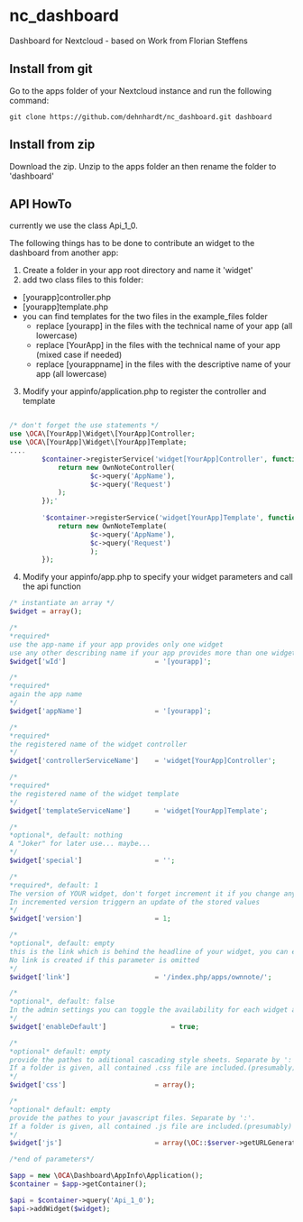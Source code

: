 # nc_dashboard
Dashboard for Nextcloud - based on Work from Florian Steffens


## Install from git

Go to the apps folder of your Nextcloud instance and run the following command:

    git clone https://github.com/dehnhardt/nc_dashboard.git dashboard

## Install from zip
Download the zip. Unzip to the apps folder an then rename the folder to 'dashboard'

## API HowTo

currently we use the class Api_1_0.

The following things has to be done to contribute an widget to the dashboard from another app:

1. Create a folder in your app root directory and name it 'widget'
2. add two class files to this folder:
  * [yourapp]controller.php
  * [yourapp]template.php
  * you can find templates for the two files in the example_files folder
    - replace [yourapp] in the files with the technical name of your app (all lowercase)
    - replace [YourApp] in the files with the technical name of your app (mixed case if needed)
    - replace [yourappname] in the files with the descriptive name of your app (all lowercase)

3. Modify your appinfo/application.php to register the controller and template

```php

/* don't forget the use statements */
use \OCA\[YourApp]\Widget\[YourApp]Controller;
use \OCA\[YourApp]\Widget\[YourApp]Template;
....
		$container->registerService('widget[YourApp]Controller', function(IContainer $c){
			return new OwnNoteController(
					$c->query('AppName'),
					$c->query('Request')
			);
		});'
		
		'$container->registerService('widget[YourApp]Template', function(IContainer $c){
			return new OwnNoteTemplate(
					$c->query('AppName'),
					$c->query('Request')
					);
		});
```

4. Modify your appinfo/app.php to specify your widget parameters and call the api function

```php
/* instantiate an array */
$widget = array();  

/* 
*required* 
use the app-name if your app provides only one widget
use any other describing name if your app provides more than one widget*/
$widget['wId']                      = '[yourapp]'; 

/* 
*required* 
again the app name 
*/
$widget['appName']                  = '[yourapp]'; 

/* 
*required*
the registered name of the widget controller 
*/
$widget['controllerServiceName']    = 'widget[YourApp]Controller'; 

/* 
*required*
the registered name of the widget template 
*/
$widget['templateServiceName']      = 'widget[YourApp]Template'; 

/* 
*optional*, default: nothing
A "Joker" for later use... maybe...
*/
$widget['special']                  = '';

/*
*required*, default: 1
The version of YOUR widget, don't forget increment it if you change any of these parameters
In incremented version triggern an update of the stored values
*/
$widget['version']					= 1; 

/* 
*optional*, default: empty
this is the link which is behind the headline of your widget, you can either link to your app (use the full path: /index.php/apps/[yourapp]/) or to any other internal or external page 
No link is created if this parameter is omitted
*/
$widget['link']						= '/index.php/apps/ownnote/';

/*
*optional*, default: false
In the admin settings you can toggle the availability for each widget and each group. If this parameter is set to true, the widget is available for all groups, otherwise the admin has to enable the widget for each group manually
*/
$widget['enableDefault']				= true;

/*
*optional* default: empty
provide the pathes to aditional cascading style sheets. Separate by ':'. 
If a folder is given, all contained .css file are included.(presumably)
*/
$widget['css']                      = array();

/*
*optional* default: empty
provide the pathes to your javascript files. Separate by ':'. 
If a folder is given, all contained .js file are included.(presumably)
*/
$widget['js']                       = array(\OC::$server->getURLGenerator()->linkTo('ownnote', 'widgets/script'));

/*end of parameters*/

$app = new \OCA\Dashboard\AppInfo\Application();
$container = $app->getContainer();

$api = $container->query('Api_1_0');
$api->addWidget($widget);
```
